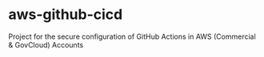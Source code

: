 # aws-github-cicd
Project for the secure configuration of GitHub Actions in AWS (Commercial &amp; GovCloud) Accounts
